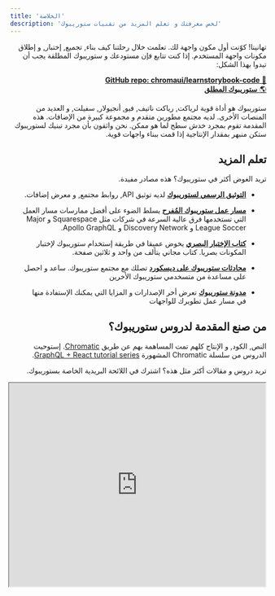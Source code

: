 ```yaml
---
title: 'الخلاصة'
description: 'لخص معرفتك و تعلم المزيد من تقنيات ستوريبوك'
---
```


<div style="direction: rtl">

تهانينا! كوّنت أول مكون واجهة لك.
تعلمت خلال رحلتنا كيف بناء, تجميع, إختبار, و إطلاق مكونات واجهة المستخدم. إذا كنت تتابع فإن مستودعك و ستوريبوك المطلقة يجب أن تبدوا بهذا الشكل:

[📕 **GitHub repo: chromaui/learnstorybook-code**](https://github.com/chromaui/learnstorybook-code)
<br/>
[🌎 **ستوريبوك المطلق**](https://clever-banach-415c03.netlify.app/)

ستوريبوك هو أداة قوية لرياكت, رياكت ناتيف, فيو, أنجيولار, سفيلت, و العديد من المنصات الأخرى. لديه مجتمع مطورين متقدم و مجموعة كبيرة من الإضافات. هذه المقدمة تقوم بمجرد خدش سطح لما هو ممكن. نحن واثقون بأن مجرد تبنيك لستوريبوك ستكن منبهر بمقدار الإنتاجية إذا قمت ببناء واجهات قوية.

## تعلم المزيد

تريد الغوض أكثر في ستوريبوك؟ هذه مصادر مفيدة.

- [**التوثيق الرسمي لستوريبوك**](https://storybook.js.org/docs/react/get-started/introduction) لديه توثيق API, روابط مجتمع, و معرض إضافات.

- [**مسار عمل ستوريبوك المُفرح**](https://www.chromatic.com/blog/the-delightful-storybook-workflow) يسلط الضوء على أفضل ممارسات مسار العمل التي تستخدمها فرق عالية السرعة في شركات مثل Squarespace و Major League Soccer و Discovery Network و Apollo GraphQL.

- [**كتاب الإختبار البصري**](https://storybook.js.org/tutorials/visual-testing-handbook/) يخوض عميقا في طريقة إستخدام ستوريبوك لإختبار المكونات بصريا. كتاب مجاني يتألف من واحد و ثلاثين صفحة.

- [**محادثات ستوريبوك على ديسكورد**](https://discord.gg/UUt2PJb) تصلك مع مجتمع ستوريبوك. ساعد و احصل على مساعدة من متسخدمي ستوريبوك الأخرين

- [**مدونة ستوريبوك**](https://medium.com/storybookjs) تعرض أخر الإصدارات و المزايا التي يمكنك الإستفادة منها في مسار عمل تطويرك للواجهات

## من صنع المقدمة لدروس ستوريبوك؟

النص, الكود, و الإنتاج كلهم تمت المساهمة بهم عن طريق [Chromatic](https://www.chromatic.com/). إستوحيت الدروس من سلسلة Chromatic المشهورة [GraphQL + React tutorial series](https://www.chromatic.com/blog/graphql-react-tutorial-part-1-6).

تريد دروس و مقالات أكثر مثل هذه؟ اشترك في اللائحة البريدية الخاصة بستوريبوك.

<iframe style="height:400px;width:100%;max-width:800px;margin:0px auto;" src="https://upscri.be/d42fc0?as_embed"></iframe>

</div>
